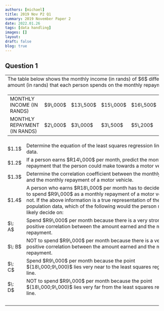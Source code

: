 ```yaml
---
authors: [michael]
title: 2019 Nov P2 Q1
summary: 2019 November Paper 2
date: 2022.01.26
tags: [data handling]
images: []
layout:
draft: false
blog: true
---
```


## Question 1

<table class="border-collapse">
  <tbody>
    <tr>
      <td colSpan="3">The table below shows the monthly income (in rands) of $6$ different people and the amount (in rands) that each person spends on the monthly repayment of a motor vehicle.</td>
    </tr>
    <tr>
    <td colSpan="3">
        <table class="border">
            <tbody>
                <tr>
                    <td class="border">MONTHLY INCOME (IN RANDS)</td>
                    <td class="border">$9\,000$</td>
                    <td class="border">$13\,500$</td>
                    <td class="border">$15\,000$</td>
                    <td class="border">$16\,500$</td>
                    <td class="border">$17\,000$</td>
                    <td class="border">$20\,000$</td> 
                </tr>
                <tr>
                    <td class="border">MONTHLY REPAYMENT (IN RANDS)</td>
                    <td class="border">$2\,000$</td>
                    <td class="border">$3\,000$</td>
                    <td class="border">$3\,500$</td>
                    <td class="border">$5\,200$</td>
                    <td class="border">$5\,500$</td>
                    <td class="border">$6\,000$</td> 
                </tr>
            </tbody>
        </table>
    </td>
    </tr> 
    <tr>   
      <td>$1.1$</td>
      <td>Determine the equation of the least squares regression line for the data.</td>
      <td>$(3)$</td>
    </tr>
    <tr>
      <td>$1.2$</td>
      <td>If a person earns $R14\,000$ per month, predict the monthly repayment that the person could make towards a motor vehicle.</td>
      <td>$(2)$</td>
    </tr>
    <tr>
      <td>$1.3$</td>
      <td>Determine the correlation coefficient between the monthly income and the monthly repayment of a motor vehicle.</td>
      <td>$(1)$</td>
    </tr>
    <tr>
      <td>$1.4$</td>
      <td>A person who earns $R18\,000$ per month has to decide whether to spend $R9\,000$ as a monthly repayment of a motor vehicle, or not. If the above information is a true representation of the population data, which of the following would the person most likely decide on:</td>
      <td></td>
    </tr>
    <tr>
      <td>$\: A$</td>
      <td>Spend $R9\,000$ per month because there is a very strong positive correlation between the amount earned and the monthly repayment.</td>
      <td></td>
    </tr>
    <tr></tr>
    <tr>
      <td>$\: B$</td>
      <td>NOT to spend $R9\,000$ per month because there is a very weak positive correlation between the amount earned and the monthly repayment.</td>
      <td></td>
    </tr> 
    <tr>
      <td>$\: C$</td>
      <td>Spend $R9\,000$ per month because the point $(18\,000;9\,000)$ lies very near to the least squares regression line.</td>
      <td></td>
    </tr>
    <tr>
      <td>$\: D$</td>
      <td>NOT to spend $R9\,000$ per month because the point $(18\,000;9\,000)$ lies very far from the least squares regression line.</td>
      <td>$(2)$</td>
    </tr>
    <tr>
      <td></td>
      <td></td>
      <td>$\textbf{[8]}$</td>
    </tr>
  </tbody>
</table>
